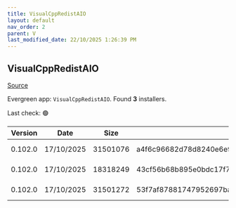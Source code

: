 ```yaml
---
title: VisualCppRedistAIO
layout: default
nav_order: 2
parent: V
last_modified_date: 22/10/2025 1:26:39 PM
---
```


## VisualCppRedistAIO

[Source](https://github.com/abbodi1406/vcredist)

Evergreen app: `VisualCppRedistAIO`. Found **3** installers.

Last check: 🟢

| Version | Date       | Size     | Sha256                                                           | Architecture | InstallerType | Type | URI                                                                                                                                                                                                            |
| ------- | ---------- | -------- | ---------------------------------------------------------------- | ------------ | ------------- | ---- | -------------------------------------------------------------------------------------------------------------------------------------------------------------------------------------------------------------- |
| 0.102.0 | 17/10/2025 | 31501076 | a4f6c96682d78d8240e6e92b99bf708cc2e662a83f48c90341cd54232e7ae358 | x64          | Default       | exe  | [https://github.com/abbodi1406/vcredist/releases/download/v0.102.0/VisualCppRedist_AIO_x86_x64.exe](https://github.com/abbodi1406/vcredist/releases/download/v0.102.0/VisualCppRedist_AIO_x86_x64.exe)         |
| 0.102.0 | 17/10/2025 | 18318249 | 43cf56b68b895e0bdc17f7d974c89fbbe0cf6a6e51ceeafd118847f2f73518b3 | x86          | Default       | exe  | [https://github.com/abbodi1406/vcredist/releases/download/v0.102.0/VisualCppRedist_AIO_x86only.exe](https://github.com/abbodi1406/vcredist/releases/download/v0.102.0/VisualCppRedist_AIO_x86only.exe)         |
| 0.102.0 | 17/10/2025 | 31501272 | 53f7af87881747952697bad13f043ba2c303dcaefc8979ba7af140fab6db0ee8 | x64          | Default       | zip  | [https://github.com/abbodi1406/vcredist/releases/download/v0.102.0/VisualCppRedist_AIO_x86_x64_102.zip](https://github.com/abbodi1406/vcredist/releases/download/v0.102.0/VisualCppRedist_AIO_x86_x64_102.zip) |
